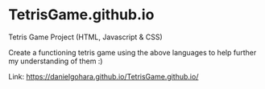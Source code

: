 # TetrisGame.github.io
Tetris Game Project (HTML, Javascript &amp; CSS)

Create a functioning tetris game using the above languages to help further my understanding of them :)

Link: https://danielgohara.github.io/TetrisGame.github.io/

